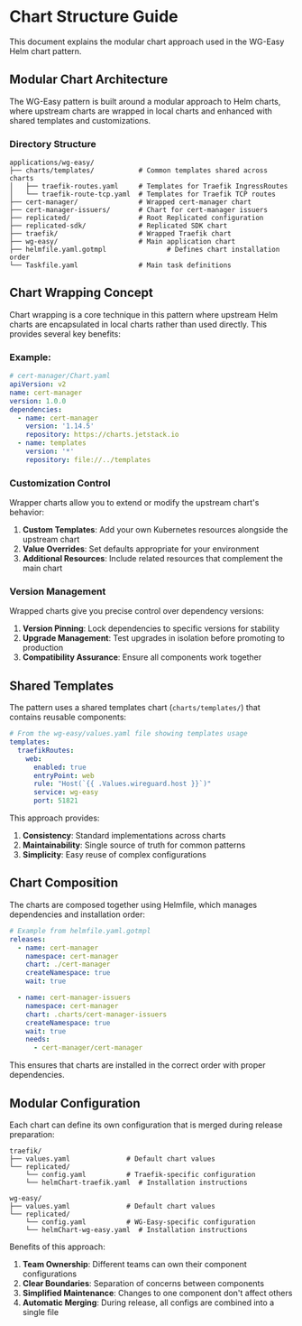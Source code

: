 # Chart Structure Guide

This document explains the modular chart approach used in the WG-Easy Helm chart pattern.

## Modular Chart Architecture

The WG-Easy pattern is built around a modular approach to Helm charts, where upstream charts are wrapped in local charts and enhanced with shared templates and customizations.

### Directory Structure

```
applications/wg-easy/
├── charts/templates/           # Common templates shared across charts
│   ├── traefik-routes.yaml     # Templates for Traefik IngressRoutes
│   └── traefik-route-tcp.yaml  # Templates for Traefik TCP routes
├── cert-manager/               # Wrapped cert-manager chart
├── cert-manager-issuers/       # Chart for cert-manager issuers
├── replicated/                 # Root Replicated configuration
├── replicated-sdk/             # Replicated SDK chart
├── traefik/                    # Wrapped Traefik chart
├── wg-easy/                    # Main application chart
├── helmfile.yaml.gotmpl               # Defines chart installation order
└── Taskfile.yaml               # Main task definitions
```

## Chart Wrapping Concept

Chart wrapping is a core technique in this pattern where upstream Helm charts are encapsulated in local charts rather than used directly. This provides several key benefits:

### Example:
```yaml
# cert-manager/Chart.yaml
apiVersion: v2
name: cert-manager
version: 1.0.0
dependencies:
  - name: cert-manager
    version: '1.14.5'
    repository: https://charts.jetstack.io
  - name: templates
    version: '*'
    repository: file://../templates
```

### Customization Control

Wrapper charts allow you to extend or modify the upstream chart's behavior:

1. **Custom Templates**: Add your own Kubernetes resources alongside the upstream chart
2. **Value Overrides**: Set defaults appropriate for your environment
3. **Additional Resources**: Include related resources that complement the main chart

### Version Management

Wrapped charts give you precise control over dependency versions:

1. **Version Pinning**: Lock dependencies to specific versions for stability
2. **Upgrade Management**: Test upgrades in isolation before promoting to production
3. **Compatibility Assurance**: Ensure all components work together

## Shared Templates

The pattern uses a shared templates chart (`charts/templates/`) that contains reusable components:

```yaml
# From the wg-easy/values.yaml file showing templates usage
templates:
  traefikRoutes:
    web:
      enabled: true
      entryPoint: web
      rule: "Host(`{{ .Values.wireguard.host }}`)"
      service: wg-easy
      port: 51821
```

This approach provides:

1. **Consistency**: Standard implementations across charts
2. **Maintainability**: Single source of truth for common patterns
3. **Simplicity**: Easy reuse of complex configurations

## Chart Composition

The charts are composed together using Helmfile, which manages dependencies and installation order:

```yaml
# Example from helmfile.yaml.gotmpl
releases:
  - name: cert-manager
    namespace: cert-manager
    chart: ./cert-manager
    createNamespace: true
    wait: true

  - name: cert-manager-issuers
    namespace: cert-manager
    chart: .charts/cert-manager-issuers
    createNamespace: true
    wait: true
    needs:
      - cert-manager/cert-manager
```

This ensures that charts are installed in the correct order with proper dependencies.

## Modular Configuration

Each chart can define its own configuration that is merged during release preparation:

```
traefik/
├── values.yaml              # Default chart values
└── replicated/
    └── config.yaml          # Traefik-specific configuration
    └── helmChart-traefik.yaml  # Installation instructions

wg-easy/
├── values.yaml              # Default chart values
└── replicated/
    └── config.yaml          # WG-Easy-specific configuration
    └── helmChart-wg-easy.yaml  # Installation instructions
```

Benefits of this approach:

1. **Team Ownership**: Different teams can own their component configurations
2. **Clear Boundaries**: Separation of concerns between components
3. **Simplified Maintenance**: Changes to one component don't affect others
4. **Automatic Merging**: During release, all configs are combined into a single file
